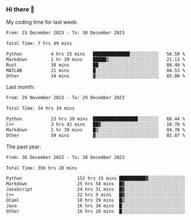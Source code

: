 ### Hi there 👋

My coding time for last week:

<!--START_SECTION:week-->

```txt
From: 23 December 2023 - To: 30 December 2023

Total Time: 7 hrs 49 mins

Python           4 hrs 25 mins   ██████████████░░░░░░░░░░░   56.58 %
Markdown         1 hr 39 mins    █████▒░░░░░░░░░░░░░░░░░░░   21.13 %
Rust             39 mins         ██░░░░░░░░░░░░░░░░░░░░░░░   08.40 %
MATLAB           21 mins         █░░░░░░░░░░░░░░░░░░░░░░░░   04.53 %
Other            14 mins         ▓░░░░░░░░░░░░░░░░░░░░░░░░   03.00 %
```

<!--END_SECTION:week-->

Last month:

<!--START_SECTION:month-->

```txt
From: 29 November 2023 - To: 29 December 2023

Total Time: 34 hrs 34 mins

Python           23 hrs 39 mins  █████████████████░░░░░░░░   68.44 %
C++              3 hrs 42 mins   ██▓░░░░░░░░░░░░░░░░░░░░░░   10.70 %
Markdown         1 hr 39 mins    █▒░░░░░░░░░░░░░░░░░░░░░░░   04.78 %
Other            59 mins         ▓░░░░░░░░░░░░░░░░░░░░░░░░   02.87 %
```

<!--END_SECTION:month-->

The past year:

<!--START_SECTION:year-->

```txt
From: 30 December 2022 - To: 30 December 2023

Total Time: 356 hrs 28 mins

Python                     152 hrs 15 mins ██████████▓░░░░░░░░░░░░░░   42.71 %
Markdown                   25 hrs 54 mins  █▓░░░░░░░░░░░░░░░░░░░░░░░   07.27 %
JavaScript                 24 hrs 31 mins  █▓░░░░░░░░░░░░░░░░░░░░░░░   06.88 %
C++                        22 hrs 9 mins   █▓░░░░░░░░░░░░░░░░░░░░░░░   06.21 %
OCaml                      18 hrs 29 mins  █▒░░░░░░░░░░░░░░░░░░░░░░░   05.19 %
Java                       16 hrs 34 mins  █░░░░░░░░░░░░░░░░░░░░░░░░   04.65 %
Other                      16 hrs 28 mins  █░░░░░░░░░░░░░░░░░░░░░░░░   04.62 %
```

<!--END_SECTION:year-->
